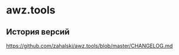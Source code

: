 # awz.tools

<!-- cl-start -->
## История версий

https://github.com/zahalski/awz.tools/blob/master/CHANGELOG.md

<!-- cl-end -->
